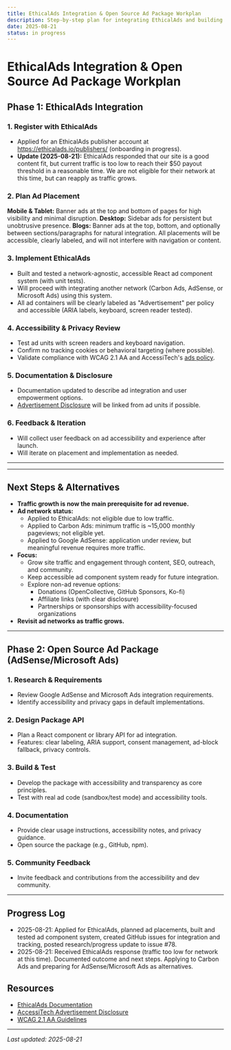 ```yaml
---
title: EthicalAds Integration & Open Source Ad Package Workplan
description: Step-by-step plan for integrating EthicalAds and building a transparent, accessible ad package for AccessiTech.
date: 2025-08-21
status: in progress
---
```


# EthicalAds Integration & Open Source Ad Package Workplan

## Phase 1: EthicalAds Integration

### 1. Register with EthicalAds

- Applied for an EthicalAds publisher account at https://ethicalads.io/publishers/ (onboarding in progress).
- **Update (2025-08-21):** EthicalAds responded that our site is a good content fit, but current traffic is too low to reach their $50 payout threshold in a reasonable time. We are not eligible for their network at this time, but can reapply as traffic grows.

### 2. Plan Ad Placement

**Mobile & Tablet:** Banner ads at the top and bottom of pages for high visibility and minimal disruption.
**Desktop:** Sidebar ads for persistent but unobtrusive presence.
**Blogs:** Banner ads at the top, bottom, and optionally between sections/paragraphs for natural integration.
All placements will be accessible, clearly labeled, and will not interfere with navigation or content.

### 3. Implement EthicalAds

- Built and tested a network-agnostic, accessible React ad component system (with unit tests).
- Will proceed with integrating another network (Carbon Ads, AdSense, or Microsoft Ads) using this system.
- All ad containers will be clearly labeled as "Advertisement" per policy and accessible (ARIA labels, keyboard, screen reader tested).

### 4. Accessibility & Privacy Review

- Test ad units with screen readers and keyboard navigation.
- Confirm no tracking cookies or behavioral targeting (where possible).
- Validate compliance with WCAG 2.1 AA and AccessiTech's [ads policy](public/disclosures/ads.md).

### 5. Documentation & Disclosure

- Documentation updated to describe ad integration and user empowerment options.
- [Advertisement Disclosure](public/disclosures/ads.md) will be linked from ad units if possible.

### 6. Feedback & Iteration

- Will collect user feedback on ad accessibility and experience after launch.
- Will iterate on placement and implementation as needed.

---

---

## Next Steps & Alternatives

- **Traffic growth is now the main prerequisite for ad revenue.**
- **Ad network status:**
  - Applied to EthicalAds: not eligible due to low traffic.
  - Applied to Carbon Ads: minimum traffic is ~15,000 monthly pageviews; not eligible yet.
  - Applied to Google AdSense: application under review, but meaningful revenue requires more traffic.
- **Focus:**
  - Grow site traffic and engagement through content, SEO, outreach, and community.
  - Keep accessible ad component system ready for future integration.
  - Explore non-ad revenue options:
    - Donations (OpenCollective, GitHub Sponsors, Ko-fi)
    - Affiliate links (with clear disclosure)
    - Partnerships or sponsorships with accessibility-focused organizations
- **Revisit ad networks as traffic grows.**

---

## Phase 2: Open Source Ad Package (AdSense/Microsoft Ads)

### 1. Research & Requirements

- Review Google AdSense and Microsoft Ads integration requirements.
- Identify accessibility and privacy gaps in default implementations.

### 2. Design Package API

- Plan a React component or library API for ad integration.
- Features: clear labeling, ARIA support, consent management, ad-block fallback, privacy controls.

### 3. Build & Test

- Develop the package with accessibility and transparency as core principles.
- Test with real ad code (sandbox/test mode) and accessibility tools.

### 4. Documentation

- Provide clear usage instructions, accessibility notes, and privacy guidance.
- Open source the package (e.g., GitHub, npm).

### 5. Community Feedback

- Invite feedback and contributions from the accessibility and dev community.

---

## Progress Log

- 2025-08-21: Applied for EthicalAds, planned ad placements, built and tested ad component system, created GitHub issues for integration and tracking, posted research/progress update to issue #78.
- 2025-08-21: Received EthicalAds response (traffic too low for network at this time). Documented outcome and next steps. Applying to Carbon Ads and preparing for AdSense/Microsoft Ads as alternatives.

## Resources

- [EthicalAds Documentation](https://ethicalads.io/docs/)
- [AccessiTech Advertisement Disclosure](public/disclosures/ads.md)
- [WCAG 2.1 AA Guidelines](https://www.w3.org/WAI/WCAG21/quickref/)

---

_Last updated: 2025-08-21_

